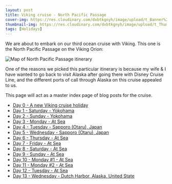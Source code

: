 ```yaml
---
layout: post
title: Viking cruise - North Pacific Passage
cover-img: https://res.cloudinary.com/dxbtkgnyh/image/upload/t_Banner%2016:9/v1682856233/2023-viking-north-pacific-passage/PXL_20230430_045826187_n7xcva.jpg
thumbnail-img: https://res.cloudinary.com/dxbtkgnyh/image/upload/t_Thumbnail/v1682856233/2023-viking-north-pacific-passage/PXL_20230430_045826187_n7xcva.jpg
tags: [Holidays]
---
```

We are about to embark on our third ocean cruise with Viking. This one is the North Pacific Passage on the Viking Orion:

![Map of North Pacific Passage itinerary](https://www.vikingcruises.com/oceans/images/2022_North_Pacific_Passage_956x690_tcm13-82063.png)

One of the reasons we picked this particular itinerary is because my wife & I have wanted to go back to visit Alaska after going there with Disney Cruise Line, and the different ports of call through Alaska on this cruise appealed to us.

This page will act as a master index page of blog posts for the cruise.

* [Day 0 - A new Viking cruise holiday](/2023/04/28/day0.html)
* [Day 1 - Saturday - Yokohama](/2023/04/29/day1.html)
* [Day 2 - Sunday - Yokohama](/2023/04/30/day2.html)
* [Day 3 - Monday - At Sea](/2023/05/01/day3.html)
* [Day 4 - Tuesday - Sapporo (Otaru), Japan](/2023/05/02/day4.html)
* [Day 5 - Wednesday - Sapporo (Otaru), Japan](/2023/05/03/day5.html)
* [Day 6 - Thursday - At Sea](/2023/05/04/day6.html)
* [Day 7 - Friday - At Sea](/2023/05/05/day7.html)
* [Day 8 - Saturday - At Sea](/2023/05/06/day8.html)
* [Day 9 - Sunday - At Sea](/2023/05/07/day9.html)
* [Day 10 - Monday #1 - At Sea](/2023/05/08/day10.html)
* [Day 11 - Monday #2 - At Sea](/2023/05/09/day11.html)
* [Day 12 - Tuesday - At Sea](/2023/05/10/day12.html)
* [Day 13 - Wednesday - Dutch Harbor, Alaska, United State](/2023/05/11/day13.html)
